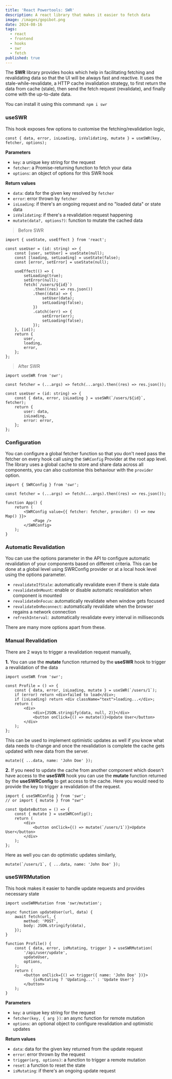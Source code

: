 ```yaml
---
title: 'React Powertools: SWR'
description: A react library that makes it easier to fetch data
image: /images/gopibot.png
date: 2024-08-16
tags:
  - react
  - frontend
  - hooks
  - swr
  - fetch
published: true
---
```


The **SWR** library provides hooks which help in facilitating fetching and revalidating data so that the UI will be always fast and reactive. It uses the stale-while-revalidate, a HTTP cache invalidation strategy, to first return the data from cache (stale), then send the fetch request (revalidate), and finally come with the up-to-date data.

You can install it using this command: `npm i swr`

### useSWR

This hook exposes few options to customise the fetching/revalidation logic,

```tsx
const { data, error, isLoading, isValidating, mutate } = useSWR(key, fetcher, options);
```

**Parameters**

- `key`: a unique key string for the request
- `fetcher`: a Promise-returning function to fetch your data
- `options`: an object of options for this SWR hook

**Return values**

- `data`: data for the given key resolved by `fetcher`
- `error`: error thrown by `fetcher`
- `isLoading`: if there's an ongoing request and no "loaded data" or state data
- `isValidating`: if there's a revalidation request happening
- `mutate(data?, options?)`: function to mutate the cached data

> Before SWR

```tsx
import { useState, useEffect } from 'react';

const useUser = (id: string) => {
	const [user, setUser] = useState(null);
	const [loading, setLoading] = useState(false);
	const [error, setError] = useState(null);

	useEffect(() => {
		setLoading(true);
		setError(null);
		fetch(`/users/${id}`)
			.then((res) => res.json())
			.then((data) => {
				setUser(data);
				setLoading(false);
			})
			.catch((err) => {
				setError(err);
				setLoading(false);
			});
	}, [id]);
	return {
		user,
		loading,
		error,
	};
};
```

> After SWR

```tsx
import useSWR from 'swr';

const fetcher = (...args) => fetch(...args).then((res) => res.json());

const useUser = (id: string) => {
	const { data, error, isLoading } = useSWR(`/users/${id}`, fetcher);
	return {
		user: data,
		isLoading,
		error: error,
	};
};
```

### Configuration

You can configure a global fetcher function so that you don't need pass the fetcher on every hook call using the `SWRConfig` Provider at the root app level. The library uses a global cache to store and share data across all components, you can also customise this behaviour with the `provider` option.

```tsx
import { SWRConfig } from 'swr';

const fetcher = (...args) => fetch(...args).then((res) => res.json());

function App() {
	return (
		<SWRConfig value={{ fetcher: fetcher, provider: () => new Map() }}>
			<Page />
		</SWRConfig>
	);
}
```

### Automatic Revalidation

You can use the options parameter in the API to configure automatic revalidation of your components based on different criteria. This can be done at a global level using SWRConfig provider or at a local hook level using the options parameter.

- `revalidateIfStale`: automatically revalidate even if there is stale data
- `revalidateOnMount`: enable or disable automatic revalidation when component is mounted
- `revalidateOnFocus`: automatically revalidate when window gets focused
- `revalidateOnReconnect`: automatically revalidate when the browser regains a network connection
- `refreshInterval`:  automatically revalidate every interval in milliseconds

There are many more options apart from these.

### Manual Revalidation

There are 2 ways to trigger a revalidation request manually,

**1.** You can use the **mutate** function returned by the **useSWR** hook to trigger a revalidation of the data

```tsx
import useSWR from 'swr';

const Profile = () => {
	const { data, error, isLoading, mutate } = useSWR(`/users/1`);
	if (error) return <div>failed to load</div>;
	if (isLoading) return <div className="text">loading...</div>;
	return (
		<div>
			<div>{JSON.stringify(data, null, 2)}</div>
			<button onClick={() => mutate()}>Update User</button>
		</div>
	);
};
```

This can be used to implement optimistic updates as well if you know what data needs to change and once the revalidation is complete the cache gets updated with new data from the server.

```tsx
mutate({ ...data, name: 'John Doe' });
```

**2.** If you need to update the cache from another component which doesn't have access to the **useSWR** hook you can use the **mutate** function returned by the **useSWRConfig** to get access to the cache. Here you would need to provide the key to trigger a revalidation of the request.

```tsx
import { useSWRConfig } from 'swr';
// or import { mutate } from "swr"

const UpdateButton = () => {
	const { mutate } = useSWRConfig();
	return (
		<div>
			<button onClick={() => mutate(`/users/1`)}>Update User</button>
		</div>
	);
};
```

Here as well you can do optimistic updates similarly,

```tsx
mutate(`/users/1`, { ...data, name: 'John Doe' });
```

### **useSWRMutation**

This hook makes it easier to handle update requests and provides necessary state

```tsx
import useSWRMutation from 'swr/mutation';

async function updateUser(url, data) {
	await fetch(url, {
		method: 'POST',
		body: JSON.stringify(data),
	});
}

function Profile() {
	const { data, error, isMutating, trigger } = useSWRMutation(
		'/api/user/update',
		updateUser,
		options,
	);
	return (
		<button onClick={() => trigger({ name: 'John Doe' })}>
			{isMutating ? 'Updating...' : 'Update User'}
		</button>
	);
}
```

**Parameters**

- `key`: a unique key string for the request
- `fetcher(key, { arg })`: an async function for remote mutation
- `options`: an optional object to configure revalidation and optimistic updates

**Return values**

- `data`: data for the given key returned from the update request
- `error`: error thrown by the request
- `trigger(arg, options)`: a function to trigger a remote mutation
- `reset`: a function to reset the state
- `isMutating`: if there's an ongoing update request
